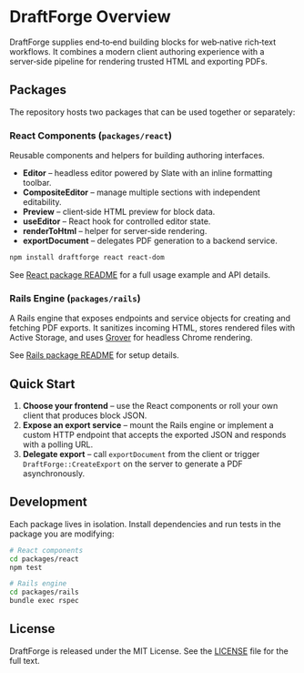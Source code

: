 # DraftForge Overview

DraftForge supplies end‑to‑end building blocks for web‑native rich‑text workflows.
It combines a modern client authoring experience with a server‑side pipeline for
rendering trusted HTML and exporting PDFs.

## Packages

The repository hosts two packages that can be used together or separately:

### React Components (`packages/react`)

Reusable components and helpers for building authoring interfaces.

- **Editor** – headless editor powered by Slate with an inline formatting toolbar.
- **CompositeEditor** – manage multiple sections with independent editability.
- **Preview** – client‑side HTML preview for block data.
- **useEditor** – React hook for controlled editor state.
- **renderToHtml** – helper for server‑side rendering.
- **exportDocument** – delegates PDF generation to a backend service.

```bash
npm install draftforge react react-dom
```
See [React package README](../packages/react/README.md) for a full usage
example and API details.

### Rails Engine (`packages/rails`)

A Rails engine that exposes endpoints and service objects for creating and
fetching PDF exports. It sanitizes incoming HTML, stores rendered files with
Active Storage, and uses [Grover](https://github.com/Studiosity/grover) for
headless Chrome rendering.

See [Rails package README](../packages/rails/README.md) for setup details.

## Quick Start

1. **Choose your frontend** – use the React components or roll your own client
   that produces block JSON.
2. **Expose an export service** – mount the Rails engine or implement a custom
   HTTP endpoint that accepts the exported JSON and responds with a polling URL.
3. **Delegate export** – call `exportDocument` from the client or trigger
   `DraftForge::CreateExport` on the server to generate a PDF asynchronously.

## Development

Each package lives in isolation. Install dependencies and run tests in the
package you are modifying:

```bash
# React components
cd packages/react
npm test

# Rails engine
cd packages/rails
bundle exec rspec
```

## License

DraftForge is released under the MIT License. See the [LICENSE](../packages/rails/MIT-LICENSE)
file for the full text.
